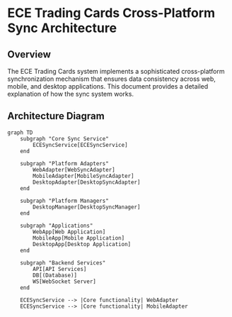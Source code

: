 # ECE Trading Cards Cross-Platform Sync Architecture

## Overview

The ECE Trading Cards system implements a sophisticated cross-platform synchronization mechanism that ensures data consistency across web, mobile, and desktop applications. This document provides a detailed explanation of how the sync system works.

## Architecture Diagram

```mermaid
graph TD
    subgraph "Core Sync Service"
        ECESyncService[ECESyncService]
    end
    
    subgraph "Platform Adapters"
        WebAdapter[WebSyncAdapter]
        MobileAdapter[MobileSyncAdapter]
        DesktopAdapter[DesktopSyncAdapter]
    end
    
    subgraph "Platform Managers"
        DesktopManager[DesktopSyncManager]
    end
    
    subgraph "Applications"
        WebApp[Web Application]
        MobileApp[Mobile Application]
        DesktopApp[Desktop Application]
    end
    
    subgraph "Backend Services"
        API[API Services]
        DB[(Database)]
        WS[WebSocket Server]
    end
    
    ECESyncService --> |Core functionality| WebAdapter
    ECESyncService --> |Core functionality| MobileAdapter
